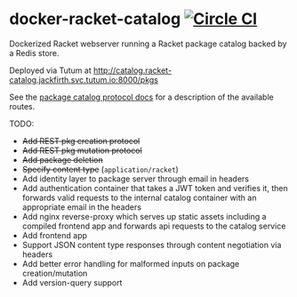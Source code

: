 # docker-racket-catalog [![Circle CI](https://circleci.com/gh/jackfirth/docker-racket-catalog.svg?style=svg)](https://circleci.com/gh/jackfirth/docker-racket-catalog)

Dockerized Racket webserver running a Racket package catalog backed by a Redis store.

Deployed via Tutum at http://catalog.racket-catalog.jackfirth.svc.tutum.io:8000/pkgs

See the [package catalog protocol docs](http://docs.racket-lang.org/pkg/catalog-protocol.html) for a description of the available routes.

TODO:

- ~~Add REST pkg creation protocol~~
- ~~Add REST pkg mutation protocol~~
- ~~Add package deletion~~
- ~~Specify content type~~ (`application/racket`)
- Add identity layer to package server through email in headers
- Add authentication container that takes a JWT token and verifies it, then forwards valid requests to the internal catalog container with an appropriate email in the headers
- Add nginx reverse-proxy which serves up static assets including a compiled frontend app and forwards api requests to the catalog service
- Add frontend app
- Support JSON content type responses through content negotiation via headers
- Add better error handling for malformed inputs on package creation/mutation
- Add version-query support
